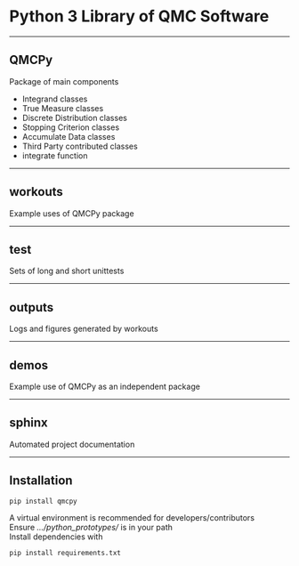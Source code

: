 # Python 3 Library of QMC Software

<hr>

## QMCPy
Package of main components<br>

- Integrand classes
- True Measure classes
- Discrete Distribution classes
- Stopping Criterion classes
- Accumulate Data classes
- Third Party contributed classes
- integrate function

<hr>

## workouts
Example uses of QMCPy package<br>


<hr>

## test
Sets of long and short unittests<br>


<hr>

## outputs
Logs and figures generated by workouts

<hr>

## demos
Example use of QMCPy as an independent package

<hr>

## sphinx
Automated project documentation

<hr>

## Installation

~~~
pip install qmcpy
~~~

A virtual environment is recommended for developers/contributors<br>
Ensure *.../python_prototypes/* is in your path<br>
Install dependencies with<br>

~~~
pip install requirements.txt
~~~